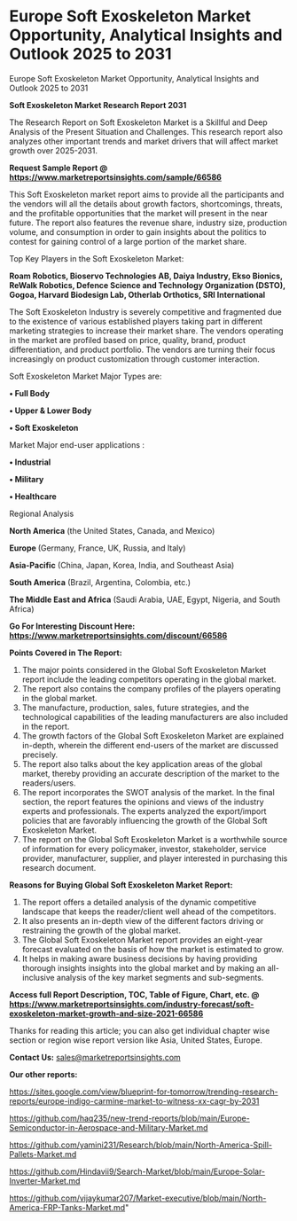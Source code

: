 # Europe Soft Exoskeleton Market Opportunity, Analytical Insights and Outlook 2025 to 2031
 Europe Soft Exoskeleton Market Opportunity, Analytical Insights and Outlook 2025 to 2031

<strong>Soft Exoskeleton Market Research Report 2031</strong>

The Research Report on Soft Exoskeleton Market is a Skillful and Deep Analysis of the Present Situation and Challenges. This research report also analyzes other important trends and market drivers that will affect market growth over 2025-2031.

<strong>Request Sample Report @ <a href=https://www.marketreportsinsights.com/sample/66586>https://www.marketreportsinsights.com/sample/66586</a></strong>

This Soft Exoskeleton market report aims to provide all the participants and the vendors will all the details about growth factors, shortcomings, threats, and the profitable opportunities that the market will present in the near future. The report also features the revenue share, industry size, production volume, and consumption in order to gain insights about the politics to contest for gaining control of a large portion of the market share.

Top Key Players in the Soft Exoskeleton Market:

<strong>Roam Robotics, Bioservo Technologies AB, Daiya Industry, Ekso Bionics, ReWalk Robotics, Defence Science and Technology Organization (DSTO), Gogoa, Harvard Biodesign Lab, Otherlab Orthotics, SRI International</strong>

The Soft Exoskeleton Industry is severely competitive and fragmented due to the existence of various established players taking part in different marketing strategies to increase their market share. The vendors operating in the market are profiled based on price, quality, brand, product differentiation, and product portfolio. The vendors are turning their focus increasingly on product customization through customer interaction.

Soft Exoskeleton Market Major Types are:

<strong>• Full Body

• Upper & Lower Body

• Soft Exoskeleton</strong>

Market Major end-user applications :

<strong>• Industrial

• Military

• Healthcare</strong>

Regional Analysis

</u><strong><b>North America</b></strong> (the United States, Canada, and Mexico)

<strong><b>Europe </b></strong>(Germany, France, UK, Russia, and Italy)

<strong><b>Asia-Pacific</b></strong> (China, Japan, Korea, India, and Southeast Asia)

<strong><b>South America</b></strong> (Brazil, Argentina, Colombia, etc.)

<strong><b>The Middle East and Africa</b></strong> (Saudi Arabia, UAE, Egypt, Nigeria, and South Africa)

<strong>Go For Interesting Discount Here: <a href=https://www.marketreportsinsights.com/discount/66586>https://www.marketreportsinsights.com/discount/66586</a></strong>

<strong>Points Covered in The Report:</strong>
<ol>
  <li>The major points considered in the Global Soft Exoskeleton Market report include the leading competitors operating in the global market.</li>
  <li>The report also contains the company profiles of the players operating in the global market.</li>
  <li>The manufacture, production, sales, future strategies, and the technological capabilities of the leading manufacturers are also included in the report.</li>
  <li>The growth factors of the Global Soft Exoskeleton Market are explained in-depth, wherein the different end-users of the market are discussed precisely.</li>
  <li>The report also talks about the key application areas of the global market, thereby providing an accurate description of the market to the readers/users.</li>
  <li>The report incorporates the SWOT analysis of the market. In the final section, the report features the opinions and views of the industry experts and professionals. The experts analyzed the export/import policies that are favorably influencing the growth of the Global Soft Exoskeleton Market.</li>
  <li>The report on the Global Soft Exoskeleton Market is a worthwhile source of information for every policymaker, investor, stakeholder, service provider, manufacturer, supplier, and player interested in purchasing this research document.</li>
</ol>
<strong>Reasons for Buying Global Soft Exoskeleton Market Report:</strong>

<ol>
  <li>The report offers a detailed analysis of the dynamic competitive landscape that keeps the reader/client well ahead of the competitors.</li>
  <li>It also presents an in-depth view of the different factors driving or restraining the growth of the global market.</li>
  <li>The Global Soft Exoskeleton Market report provides an eight-year forecast evaluated on the basis of how the market is estimated to grow.</li>
  <li>It helps in making aware business decisions by having providing thorough insights insights into the global market and by making an all-inclusive analysis of the key market segments and sub-segments.</li>
</ol>
<strong>Access full Report Description, TOC, Table of Figure, Chart, etc. @ <a href=https://www.marketreportsinsights.com/industry-forecast/soft-exoskeleton-market-growth-and-size-2021-66586>https://www.marketreportsinsights.com/industry-forecast/soft-exoskeleton-market-growth-and-size-2021-66586</a></strong>


Thanks for reading this article; you can also get individual chapter wise section or region wise report version like Asia, United States, Europe.

<strong>Contact Us:</strong>
sales@marketreportsinsights.com

<strong>Our other reports:</strong>

<a href=https://sites.google.com/view/blueprint-for-tomorrow/trending-research-reports/europe-indigo-carmine-market-to-witness-xx-cagr-by-2031>https://sites.google.com/view/blueprint-for-tomorrow/trending-research-reports/europe-indigo-carmine-market-to-witness-xx-cagr-by-2031</a>

<a href=https://github.com/haq235/new-trend-reports/blob/main/Europe-Semiconductor-in-Aerospace-and-Military-Market.md>https://github.com/haq235/new-trend-reports/blob/main/Europe-Semiconductor-in-Aerospace-and-Military-Market.md</a>

<a href=https://github.com/yamini231/Research/blob/main/North-America-Spill-Pallets-Market.md>https://github.com/yamini231/Research/blob/main/North-America-Spill-Pallets-Market.md</a>

<a href=https://github.com/Hindavii9/Search-Market/blob/main/Europe-Solar-Inverter-Market.md>https://github.com/Hindavii9/Search-Market/blob/main/Europe-Solar-Inverter-Market.md</a>

<a href=https://github.com/vijaykumar207/Market-executive/blob/main/North-America-FRP-Tanks-Market.md>https://github.com/vijaykumar207/Market-executive/blob/main/North-America-FRP-Tanks-Market.md</a>"
